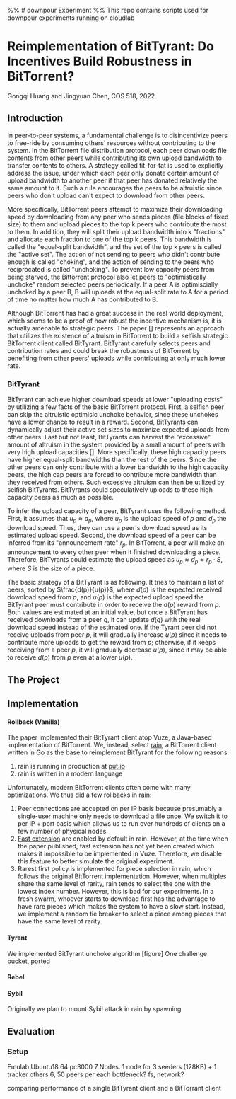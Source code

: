 %% # downpour Experiment
%% This repo contains scripts used for downpour experiments running on cloudlab

# Reimplementation of BitTyrant: Do Incentives Build Robustness in BitTorrent?

Gongqi Huang and Jingyuan Chen, COS 518, 2022

## Introduction
In peer-to-peer systems, a fundamental challenge is to disincentivize peers to 
free-ride by consuming others' resources without contributing to the system. In 
the BitTorrent file distribution protocol, each peer downloads file contents from
other peers while contributing its own upload bandwidth to transfer contents to 
others. A strategy called tit-for-tat is used to explicitly address the issue,
under which each peer only donate certain amount of upload bandwidth to another peer 
if that peer has donated relatively the same amount to it. Such a rule encourages
the peers to be altruistic since peers who don't upload can't expect to download 
from other peers.

More specifically, BitTorrent peers attempt to maximize their downloading
speed by downloading from any peer who sends pieces (file blocks of fixed size)
to them and upload pieces to the top k peers who contribute the most to them. 
In addition, they will split their upload bandwidth into k "fractions" and allocate
each fraction to one of the top k peers. This bandwidth is called the 
"equal-split bandwidth", and the set of the top k peers is called the "active set".
The action of not sending to peers who didn't contribute enough is called "choking",
and the action of sending to the peers who reciprocated is called "unchoking". 
To prevent low capacity peers from being starved, the Bittorrent protocol also
let peers to "optimistically unchoke" random selected peers periodically. If a peer A
is optimiscially unchoked by a peer B, B will uploads at the equal-split rate to
A for a period of time no matter how much A has contributed to B.

Although BitTorrent has had a great success in the real world deployment, which
seems to be a proof of how robust the incentive mechanism is, it is actually
amenable to strategic peers. The paper [] represents an approach that
utilizes the existence of altruism in BitTorrent to build a selfish strategic BitTorrent 
client called BitTyrant. BitTyrant carefully selects peers and contribution rates and 
could break the robustness of BitTorrent by benefiting from other peers' uploads while 
contributing at only much lower rate.

### BitTyrant
BitTyrant can achieve higher download speeds at lower "uploading costs" by utilizing
a few facts of the basic BitTorrent protocol. First, a selfish peer can skip the
altruistic optimisic unchoke behavior, since these unchokes have a lower chance
to result in a reward. Second, BitTyrants can dynamically adjust their active set sizes
to maximize expected uploads from other peers. Last but not least, BitTyrants can harvest
the "excessive" amount of altruism in the system provided by a small amount of peers 
with very high upload capacities []. More specifically, these high capacity peers have 
higher equal-split bandwidths than the rest of the peers. Since the other peers can only 
contribute with a lower bandwidth to the high capacity peers, the high cap peers
are forced to contribute more bandwidth than they received from others. Such
excessive altruism can then be utilized by selfish BitTyrants. BitTyrants could 
speculatively uploads to these high capacity peers as much as possible. 

To infer the upload capacity of a peer, BitTyrant uses the following method. First, it 
assumes that $u_p \approx d_p$, where $u_p$ is the upload speed of $p$ and $d_p$ the download
speed. Thus, they can use a peer's download speed as its estimated upload speed. Second,
the download speed of a peer can be inferred from its "announcement rate" $r_p$. In BitTorrent,
a peer will make an announcement to every other peer when it finished downloading a piece. 
Therefore, BitTyrants could estimate the upload speed as $u_p \approx d_p \approx r_p \cdot S$,
where $S$ is the size of a piece.

The basic strategy of a BitTyrant is as following. It tries to maintain a list of peers, sorted
by $\frac{d(p)}{u(p)}$, where $d(p)$ is the expected received download speed from $p$, and 
$u(p)$ is the expected upload speed the BitTyrant peer must contribute in order to receive
the $d(p)$ reward from $p$. Both values are estimated at an initial value, but once a BitTyrant
has received downloads from a peer $q$, it can update $d(q)$ with the real download speed
instead of the estimated one. If the Tyrant peer did not receive uploads from peer $p$, it will
gradually increase $u(p)$ since it needs to contribute more uploads to get the reward from $p$; 
otherwise, if it keeps receiving from a peer $p$, it will gradually decrease $u(p)$, since it 
may be able to receive $d(p)$ from $p$ even at a lower $u(p)$.


## The Project


## Implementation

#### Rollback (Vanilla)

The paper implemented their BitTyrant client atop Vuze, a Java-based implementation
of BitTorrent. We, instead, select [rain](https://github.com/cenkalti/rain), a BitTorrent
client written in Go as the base to reimplement BitTyrant for the following reasons:

1. rain is running in production at [put.io](https://put.io/)
2. rain is written in a modern language

Unfortunately, modern BitTorrent clients often come with many optimizations. We thus
did a few rollbacks in rain:

1. Peer connections are accepted on per IP basis because presumably a single-user
   machine only needs to download a file once. We switch it to per IP + port basis
   which allows us to run over hundreds of clients on a few number of physical nodes.
2. [Fast extension](http://bittorrent.org/beps/bep_0006.html) are enabled by default in rain.
   However, at the time when the paper published, fast extension has not yet been
   created which makes it impossible to be implemented in Vuze. Therefore, we disable
   this feature to better simulate the original experiment.
3. Rarest first policy is implemented for piece selection in rain, which follows the
   original BitTorrent implementation. However, when multiples share the same level
   of rarity, rain tends to select the one with the lowest index number. However,
   this is bad for our experiments. In a fresh swarm, whoever starts to download first
   has the advantage to have rare pieces which makes the system to have a slow start.
   Instead, we implement a random tie breaker to select a piece among pieces that
   have the same level of rarity.

#### Tyrant

We implemented BitTyrant unchoke algorithm [figure]
One challenge bucket, ported

#### Rebel


#### Sybil

Originally we plan to mount Sybil attack in rain by spawning

## Evaluation

### Setup

Emulab Ubuntu18 64 pc3000
7 Nodes. 1 node for 3 seeders (128KB) + 1 tracker
others 6, 50 peers per each
bottleneck? fs, network?

comparing performance of a single BitTyrant client and a BitTorrant
client





